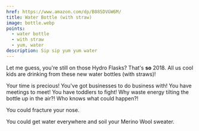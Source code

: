 ```yaml
---
href: https://www.amazon.com/dp/B085DVGW6M/
title: Water Bottle (with straw)
image: bottle.webp
points:
  - water bottle
  - with straw
  - yum, water
description: Sip sip yum yum water
---
```


Let me guess, you're still on those Hydro Flasks? That's **so** 2018. All us cool kids are drinking from these new water bottles (with straws)!

Your time is precious! You've got businesses to do business with! You have meetings to meet! You have toddlers to fight! Why waste energy tilting the bottle up in the air?! Who knows what could happen?!

You could fracture your nose.

You could get water everywhere and soil your Merino Wool sweater.
